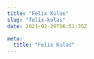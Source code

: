 ```yaml
---
title: "Felix Kulas"
slug: "felix-kulas"
date: 2021-02-20T06:51:35Z

meta:
  title: "Felix Kulas"
---
```


